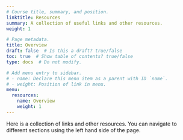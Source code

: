 ```yaml
---
# Course title, summary, and position.
linktitle: Resources
summary: A collection of useful links and other resources.
weight: 1

# Page metadata.
title: Overview
draft: false  # Is this a draft? true/false
toc: true  # Show table of contents? true/false
type: docs  # Do not modify.

# Add menu entry to sidebar.
# - name: Declare this menu item as a parent with ID `name`.
# - weight: Position of link in menu.
menu:
  resources:
    name: Overview
    weight: 1
---
```


Here is a collection of links and other resources. You can navigate to different sections using the left hand side of the page.
